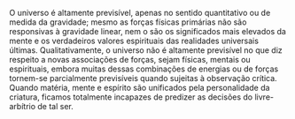 ﻿O universo é altamente previsível, apenas no sentido quantitativo ou de medida da gravidade; mesmo as forças físicas primárias não são responsivas à gravidade linear, nem o são os significados mais elevados da mente e os verdadeiros valores espirituais das realidades universais últimas. Qualitativamente, o universo não é altamente previsível no que diz respeito a novas associações de forças, sejam físicas, mentais ou espirituais, embora muitas dessas combinações de energias ou de forças tornem-se parcialmente previsíveis quando sujeitas à observação crítica. Quando matéria, mente e espírito são unificados pela personalidade da criatura, ficamos totalmente incapazes de predizer as decisões do livre-arbítrio de tal ser.